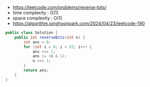 - https://leetcode.com/problems/reverse-bits/
- time complexity : O(1)
- space complexity : O(1)
- https://algorithm.jonghoonpark.com/2024/04/23/leetcode-190

```java
public class Solution {
    public int reverseBits(int n) {
        int ans = 0;
        for (int i = 0; i < 32; i++) {
            ans <<= 1;
            ans |= (n & 1);
            n >>= 1;
        }
        return ans;
    }
}
```

